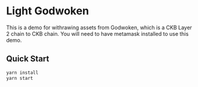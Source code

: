 # Light Godwoken

This is a demo for withrawing assets from Godwoken, which is a CKB Layer 2 chain to CKB chain. You will need to have metamask installed to use this demo.

## Quick Start

```sh
yarn install
yarn start
```